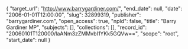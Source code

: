 {
  "target_url": "http://www.barrygardiner.com/", 
  "end_date": null, 
  "date": "2006-01-01T12:00:00", 
  "slug": 32899319, 
  "publisher": "barrygardiner.com", 
  "open_access": true, 
  "npld": false, 
  "title": "Barry Gardiner MP", 
  "subjects": [], 
  "collections": [], 
  "record_id": "20060101T120000/laANm3zZMMvbI1YKk5GQVw==", 
  "scope": "root", 
  "start_date": null
}

